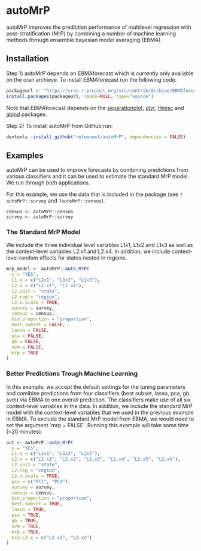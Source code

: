 # autoMrP
autoMrP improves the prediction performance of multilevel regression with post-stratification (MrP) by combining a number of machine learning methods through ensemble bayesian model averaging (EBMA).

## Installation
Step 1) autoMrP depends on EBMAforecast which is currently only available on the cran archieve. To install EBMAforecast run the following code.

```R
packageurl <- "https://cran.r-project.org/src/contrib/Archive/EBMAforecast/EBMAforecast_0.52.tar.gz"
install.packages(packageurl, repos=NULL, type="source")
```

Note that EBMAforecast depends on the [separationplot](https://cran.r-project.org/package=separationplot), [plyr](https://cran.r-project.org/package=plyr), [Hmisc](https://cran.r-project.org/package=Hmisc) and [abind](https://cran.r-project.org/package=abind) packages.

Step 2) To install autoMrP from GitHub run:

```R
devtools::install_github("retowuest/autoMrP", dependencies = FALSE)
```

## Examples

autoMrP can be used to improve forecasts by combining predictions from various classifiers and it can be used to estimate the standard MrP model. We run through both applications.

For this example, we use the data that is included in the package (see `?autoMrP::survey` and `?autoMrP::census`).

```Running
census <- autoMrP::census
survey <- autoMrP::survey
```

### The Standard MrP Model

We  include the three individual level variables L1x1, L1x2 and L1x3 as well as the context-level variables L2.x1 and L2.x4. In addition, we include context-level random effects for states nested in regions.

```R
mrp_model <- autoMrP::auto_MrP(
  y = "YES",
  L1.x = c("L1x1", "L1x2", "L1x3"),
  L2.x = c("L2.x1", "L2.x4"),
  L2.unit = "state",
  L2.reg = "region",
  L2.x.scale = TRUE,
  survey = survey,
  census = census,
  bin.proportion = "proportion",
  best.subset = FALSE,
  lasso = FALSE,
  pca = FALSE,
  gb = FALSE,
  svm = FALSE,
  mrp = TRUE
)
```

### Better Predictions Trough Machine Learning

In this example, we accept the default settings for the tuning parameters and comibine predictions from four classifiers (best subset, lasso, pca, gb, svm) via EBMA to one overall prediction. The classifiers make use of all six context-level variables in the data. In addition, we include the standard MrP model with the context-level variables that we used in the previous example in EBMA. To exclude the standard MrP model from EBMA, we would need to set the argument 'mrp = FALSE'. Running this example will take some time (~20 minutes).

```R
out <- autoMrP::auto_MrP(
  y = "YES",
  L1.x = c("L1x1", "L1x2", "L1x3"),
  L2.x = c("L2.x1", "L2.x2", "L2.x3", "L2.x4", "L2.x5", "L2.x6"),
  L2.unit = "state",
  L2.reg = "region",
  L2.x.scale = TRUE,
  pcs = c("PC1", "PC4"),
  survey = survey,
  census = census,
  bin.proportion = "proportion",
  best.subset = TRUE,
  lasso = TRUE,
  pca = TRUE,
  gb = TRUE,
  svm = TRUE,
  mrp = TRUE,
  mrp.L2.x = c("L2.x1", "L2.x4")
)
```
